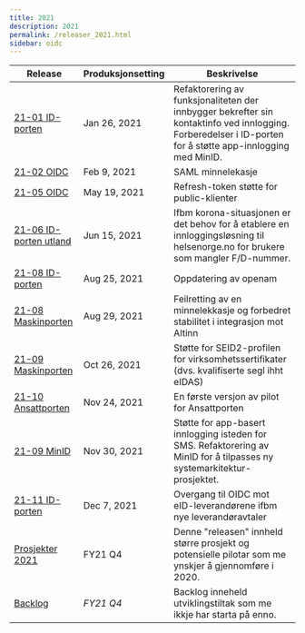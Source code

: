 ```yaml
---
title: 2021
description: 2021
permalink: /releaser_2021.html
sidebar: oidc
---
```


|Release|Produksjonsetting|Beskrivelse|
|-|-|-|
|[21-01 ID-porten](21-01_ID-porten.html)|Jan 26, 2021| Refaktorering av funksjonaliteten der innbygger bekrefter sin kontaktinfo ved innlogging.  Forberedelser i ID-porten for å støtte app-innlogging med MinID. |
|[21-02 OIDC](21-02_OIDC.html)|Feb 9, 2021| SAML minnelekasje |
|[21-05 OIDC](21-05_OIDC.html)|May 19, 2021| Refresh-token støtte for public-klienter |
|[21-06 ID-porten utland](21-06_ID-porten_utland.html)|Jun 15, 2021| Ifbm korona-situasjonen er det behov for å etablere en innloggingsløsning til helsenorge.no for brukere som mangler F/D-nummer.  |
|[21-08 ID-porten](21-08_ID-porten.html)|Aug 25, 2021| Oppdatering av openam |
|[21-08 Maskinporten](21-08_Maskinporten.html)|Aug 29, 2021| Feilretting av en minnelekkasje og forbedret stabilitet i integrasjon mot Altinn |
|[21-09 Maskinporten](21-09_Maskinporten.html)|Oct 26, 2021| Støtte for SEID2-profilen for virksomhetssertifikater (dvs. kvalifiserte segl ihht eIDAS) |
|[21-10 Ansattporten](21-10_Ansattporten.html)|Nov 24, 2021| En første versjon av pilot for Ansattporten |
|[21-09 MinID](21-09_MinID.html)|Nov 30, 2021| Støtte for app-basert innlogging isteden for SMS.  Refaktorering av MinID for å tilpasses ny systemarkitektur-prosjektet. |
|[21-11 ID-porten](21-11_ID-porten.html)|Dec 7, 2021| Overgang til OIDC mot eID-leverandørene ifbm nye leverandøravtaler |
|[Prosjekter 2021](Prosjekter_2021.html)|FY21 Q4| Denne "releasen" innheld større prosjekt og potensielle pilotar som me ynskjer å gjennomføre i 2020. |
|[Backlog](Backlog.html)|*FY21 Q4*| Backlog inneheld utviklingstiltak som me ikkje har starta på enno.  |
